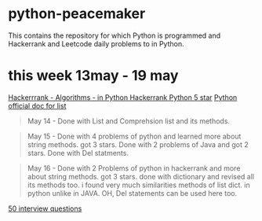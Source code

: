 # python-peacemaker
This contains the repository for which Python is programmed and Hackerrank and Leetcode daily problems to in Python.


# this week 13may - 19 may

[Hackerrrank - Algorithms - in Python ](https://www.hackerrank.com/domains/data-structures)
[Hackerrank Python 5 star](https://www.hackerrank.com/domains/python?filters%5Bstatus%5D%5B%5D=unsolved&badge_type=python)
[Python official doc for list](https://docs.python.org/3/tutorial/datastructures.html)

> May 14 - Done with List and Comprehsion list and its methods.

> May 15 -  Done with 4 problems of python and learned more about string methods. got 3 stars.
            Done with 2 problems of Java and got 2 stars.
            Done with Del statments.

> May 16 - Done with 2 Problems of python in hackerrank and more about string methods. got 3 stars.
           done with dictionary and revised all its methods too. i found very much similarities methods of list dict. in python unlike in JAVA.
           OH, Del statements can be used here too.

           


[50 interview questions](https://www.geeksforgeeks.org/python-interview-questions/)